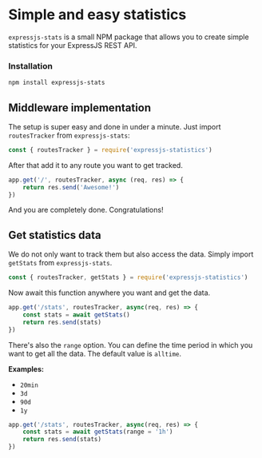 # **Simple and easy statistics**

`expressjs-stats` is a small NPM package that allows you to create simple statistics for your ExpressJS REST API.

### **Installation**

```bash
npm install expressjs-stats
```

## **Middleware implementation**

The setup is super easy and done in under a minute. Just import `routesTracker` from `expressjs-stats`:

```js
const { routesTracker } = require('expressjs-statistics')
```

After that add it to any route you want to get tracked.

```js
app.get('/', routesTracker, async (req, res) => {
    return res.send('Awesome!')
})
```

And you are completely done. Congratulations!

## **Get statistics data**

We do not only want to track them but also access the data. Simply import `getStats` from `expressjs-stats`.

```js
const { routesTracker, getStats } = require('expressjs-statistics')
```

Now await this function anywhere you want and get the data.

```js
app.get('/stats', routesTracker, async(req, res) => {
    const stats = await getStats()
    return res.send(stats)
})
```

There's also the `range` option. You can define the time period in which you want to get all the data. The default value is `alltime`.

**Examples:**
- `20min`
- `3d`
- `90d`
- `1y`

```js
app.get('/stats', routesTracker, async(req, res) => {
    const stats = await getStats(range = '1h')
    return res.send(stats)
})
```
